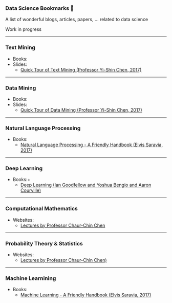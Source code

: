 ### Data Science Bookmarks :book:
A list of wonderful blogs, articles, papers, ... related to data science

Work in progress

---
### Text Mining
- Books:
- Slides:
  - [Quick Tour of Text Mining (Professor Yi-Shin Chen, 2017)](https://goo.gl/KaqBc5)

---

### Data Mining
- Books:
- Slides:
  - [Quick Tour of Data Mining (Professor Yi-Shin Chen, 2017)](https://goo.gl/UAooLX)

---

### Natural Language Processing
- Books:
  - [Natural Language Processing - A Friendly Handbook (Elvis Saravia, 2017)](https://goo.gl/PTy9QS)

---

### Deep Learning
- Books:+
  - [Deep Learning (Ian Goodfellow and Yoshua Bengio and Aaron Courville)](https://goo.gl/GkqJs2)

---

### Computational Mathematics
- Websites:
  - [Lectures by Professor Chaur-Chin Chen](https://goo.gl/X5MXs2)

---

### Probability Theory & Statistics
- Websites:
  - [Lectures by Professor Chaur-Chin Chen)](https://goo.gl/9djNqr)

---

### Machine Learnining
- Books:
  - [Machine Learning - A Friendly Handbook (Elvis Saravia, 2017)](https://goo.gl/oWBYQQ)
